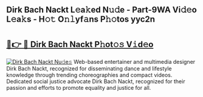 ## Dirk Bach Nackt L𝚎a𝚔ed N𝚞𝚍e - Part-9WA Vi𝚍𝚎o L𝚎a𝚔s - H𝚘𝚝 O𝚗𝚕yf𝚊ns P𝚑𝚘tos yyc2n

# <h2><a href="http://kfa998.oniu.top/?m=Dirk+Bach+Nackt">🔗👉 🔴 Dirk Bach Nackt P𝚑ot𝚘𝚜 V𝚒d𝚎o</a></h2>

[![Dirk Bach Nackt Nu𝚍e𝚜](https://i.imgur.com/0qMVB7G.gif)](http://kfa998.oniu.top/?m=Dirk+Bach+Nackt)
Web-based entertainer and multimedia designer Dirk Bach Nackt, recognized for disseminating dance and lifestyle knowledge through trending choreographies and compact videos. Dedicated social justice advocate Dirk Bach Nackt, recognized for their passion and efforts to promote equality and justice for all.  
